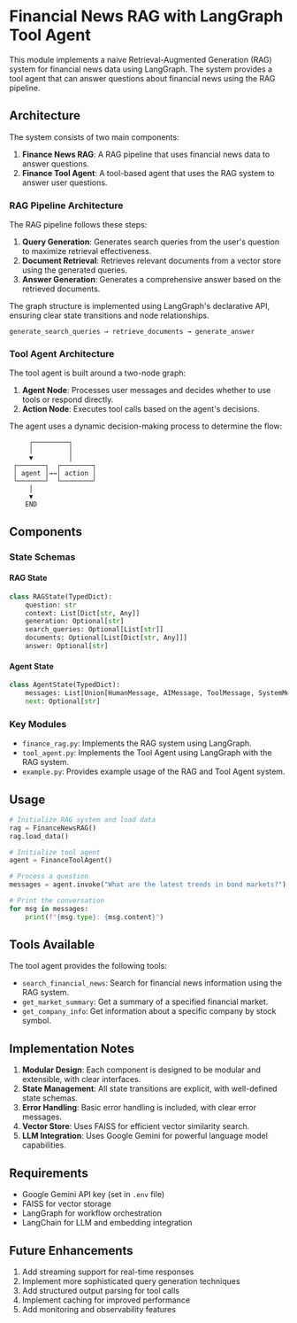 # Financial News RAG with LangGraph Tool Agent

This module implements a naive Retrieval-Augmented Generation (RAG) system for financial news data using LangGraph. The system provides a tool agent that can answer questions about financial news using the RAG pipeline.

## Architecture

The system consists of two main components:

1. **Finance News RAG**: A RAG pipeline that uses financial news data to answer questions.
2. **Finance Tool Agent**: A tool-based agent that uses the RAG system to answer user questions.

### RAG Pipeline Architecture

The RAG pipeline follows these steps:

1. **Query Generation**: Generates search queries from the user's question to maximize retrieval effectiveness.
2. **Document Retrieval**: Retrieves relevant documents from a vector store using the generated queries.
3. **Answer Generation**: Generates a comprehensive answer based on the retrieved documents.

The graph structure is implemented using LangGraph's declarative API, ensuring clear state transitions and node relationships.

```
generate_search_queries → retrieve_documents → generate_answer
```

### Tool Agent Architecture

The tool agent is built around a two-node graph:

1. **Agent Node**: Processes user messages and decides whether to use tools or respond directly.
2. **Action Node**: Executes tool calls based on the agent's decisions.

The agent uses a dynamic decision-making process to determine the flow:

```
     ┌─────────┐
     │         │
     ▼         │
 ┌───────┐  ┌────────┐
 │ agent │→→│ action │
 └───────┘  └────────┘
     │
     ▼
    END
```

## Components

### State Schemas

#### RAG State
```python
class RAGState(TypedDict):
    question: str
    context: List[Dict[str, Any]]
    generation: Optional[str]
    search_queries: Optional[List[str]]
    documents: Optional[List[Dict[str, Any]]]
    answer: Optional[str]
```

#### Agent State
```python
class AgentState(TypedDict):
    messages: List[Union[HumanMessage, AIMessage, ToolMessage, SystemMessage]]
    next: Optional[str]
```

### Key Modules

- `finance_rag.py`: Implements the RAG system using LangGraph.
- `tool_agent.py`: Implements the Tool Agent using LangGraph with the RAG system.
- `example.py`: Provides example usage of the RAG and Tool Agent system.

## Usage

```python
# Initialize RAG system and load data
rag = FinanceNewsRAG()
rag.load_data()

# Initialize tool agent
agent = FinanceToolAgent()

# Process a question
messages = agent.invoke("What are the latest trends in bond markets?")

# Print the conversation
for msg in messages:
    print(f"{msg.type}: {msg.content}")
```

## Tools Available

The tool agent provides the following tools:

- `search_financial_news`: Search for financial news information using the RAG system.
- `get_market_summary`: Get a summary of a specified financial market.
- `get_company_info`: Get information about a specific company by stock symbol.

## Implementation Notes

1. **Modular Design**: Each component is designed to be modular and extensible, with clear interfaces.
2. **State Management**: All state transitions are explicit, with well-defined state schemas.
3. **Error Handling**: Basic error handling is included, with clear error messages.
4. **Vector Store**: Uses FAISS for efficient vector similarity search.
5. **LLM Integration**: Uses Google Gemini for powerful language model capabilities.

## Requirements

- Google Gemini API key (set in `.env` file)
- FAISS for vector storage
- LangGraph for workflow orchestration
- LangChain for LLM and embedding integration

## Future Enhancements

1. Add streaming support for real-time responses
2. Implement more sophisticated query generation techniques
3. Add structured output parsing for tool calls
4. Implement caching for improved performance
5. Add monitoring and observability features 